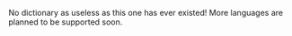 No dictionary as useless as this one has ever existed! More languages are planned to be supported soon.
